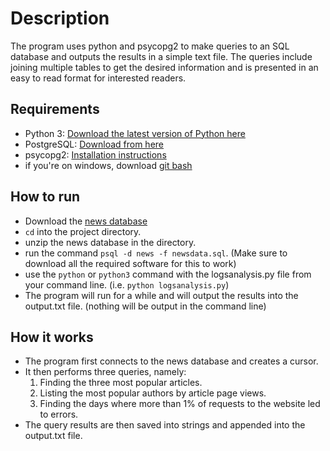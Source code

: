 # Description

The program uses python and psycopg2 to make queries to an SQL database and outputs the results in a simple text file. The queries include joining multiple tables to get the desired information and is presented in an easy to read format for interested readers.

## Requirements

- Python 3: [Download the latest version of Python here](https://www.python.org/downloads/)
- PostgreSQL: [Download from here](https://www.postgresql.org/download/)
- psycopg2: [Installation instructions](http://initd.org/psycopg/download/)
- if you're on windows, download [git bash](https://git-scm.com/downloads)

## How to run

- Download the [news database](https://d17h27t6h515a5.cloudfront.net/topher/2016/August/57b5f748_newsdata/newsdata.zip)
- `cd` into the project directory.
- unzip the news database in the directory.
- run the command `psql -d news -f newsdata.sql`. (Make sure to download all the required software for this to work)
- use the `python` or `python3` command with the logsanalysis.py file from your command line. (i.e. `python logsanalysis.py`)
- The program will run for a while and will output the results into the output.txt file. (nothing will be output in the command line)

## How it works

- The program first connects to the news database and creates a cursor.
- It then performs three queries, namely:
  1. Finding the three most popular articles.
  2. Listing the most popular authors by article page views.
  3. Finding the days where more than 1% of requests to the website led to errors.
- The query results are then saved into strings and appended into the output.txt file.
